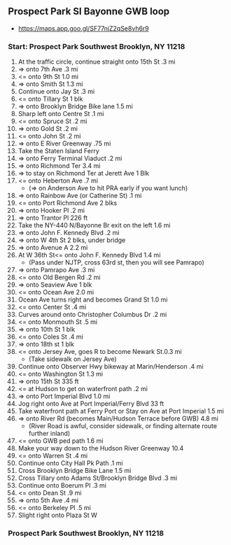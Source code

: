 
## Prospect Park SI Bayonne GWB loop
* https://maps.app.goo.gl/SF77njZ2qSe8vh6r9

### Start: Prospect Park Southwest Brooklyn, NY 11218

1. At the traffic circle, continue straight onto 15th St .3 mi
2. => onto 7th Ave .3 mi
3. <= onto 9th St 1.0 mi
4. => onto Smith St 1.3 mi
5. Continue onto Jay St .3 mi
6. <= onto Tillary St 1 blk
7. => onto Brooklyn Bridge Bike lane 1.5 mi
8. Sharp left onto Centre St .1 mi
9. <= onto Spruce St .2 mi
10. => onto Gold St .2 mi
11. <= onto John St .2 mi
12. => onto E River Greenway .75 mi
13. Take the Staten Island Ferry 
14. => onto Ferry Terminal Viaduct .2 mi
15. => onto Richmond Ter 3.4 mi
16. => to stay on Richmond Ter at Jerett Ave 1 Blk
17. <= onto Heberton Ave .7 mi 
    * (=> on Anderson Ave to hit PRA early if you want lunch)
18. => onto Rainbow Ave (or Catherine St) .1 mi
19. <= onto Port Richmond Ave 2 blks
20. => onto Hooker Pl .2 mi
21. => onto Trantor Pl 226 ft
22. Take the NY-440 N/Bayonne Br exit on the left 1.6 mi
23. => onto John F. Kennedy Blvd .2 mi
24. => onto W 4th St 2 blks, under bridge
25. => onto Avenue A 2.2 mi
26. At W 36th St<= onto John F. Kennedy Blvd 1.4 mi
    * (Pass under NJTP, cross 63rd st, then you will see Pamrapo)
27. => onto Pamrapo Ave .3 mi
28. <= onto Old Bergen Rd .2 mi
29. => onto Seaview Ave 1 blk
30. <= onto Ocean Ave 2.0 mi
31. Ocean Ave turns right and becomes Grand St 1.0 mi
32. <= onto Center St .4 mi
33. Curves around onto Christopher Columbus Dr .2 mi
34. <= onto Monmouth St .5 mi
35. => onto 10th St 1 blk
36. <= onto Coles St .4 mi
37. => onto 18th st 1 blk
38. <= onto Jersey Ave, goes R to become Newark St.0.3 mi
    * (Take sidewalk on Jersey Ave)
39. Continue onto Observer Hwy bikeway at Marin/Henderson .4 mi 
40. <= onto Washington St 1.3 mi
41. => onto 15th St 335 ft
42. <= at Hudson to get on waterfront path .2 mi
43. => onto Port Imperial Blvd 1.0 mi
44. Jog right onto Ave at Port Imperial/Ferry Blvd 33 ft
45. Take waterfront path at Ferry Port or Stay on Ave at Port Imperial 1.5 mi
46. => onto River Rd (becomes Main/Hudson Terrace before GWB) 4.8 mi
    * (River Road is awful, consider sidewalk, or finding alternate route further inland)
47. <= onto GWB ped path 1.6 mi
48. Make your way down to the Hudson River Greenway 10.4
49. <= onto Warren St .4 mi
50. Continue onto City Hall Pk Path .1 mi
51. Cross Brooklyn Bridge Bike Lane 1.5 mi
52. Cross Tillary onto Adams St/Brooklyn Bridge Blvd .3 mi
53. Continue onto Boerum Pl .3 mi
54. <= onto Dean St .9 mi
55. => onto 5th Ave .4 mi
56. <= onto Berkeley Pl .5 mi
57. Slight right onto Plaza St W 

### Prospect Park Southwest Brooklyn, NY 11218


